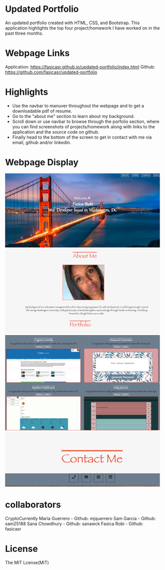 # Updated Portfolio

An updated portfolio created with HTML, CSS, and Bootstrap. This application highlights the top four project/homework I have worked on in the past three months. 

# Webpage Links

Application: https://fasicasr.github.io/updated-portfolio/index.html
Github: https://github.com/fasicasr/updated-portfolio

# Highlights 

* Use the navbar to manuver throughout the webpage and to get a downloadable pdf of resume.
* Go to the "about me" section to learn about my background.
* Scroll down or use navbar to browse through the porfolio section, where you can find screenshots of projects/homework along with links to the application and the source code on github. 
* Finally head to the bottom of the screen to get in contact with me via email, github and/or linkedin.

# Webpage Display 

![Intro](./images/intro.png)
![About Me](./images/about.png)
![Portfolio](./images/work.png)
![Contact Me](./images/contact.png)



# collaborators

CryptoCurrently 
Maria Guerrero - Github: mjquerrero
Sam Garcia - Github: sam25188
Sana Chowdhury - Github: sanawck
Fasica Robi - Github: fasicasr

# License

The MIT Lcense(MIT)